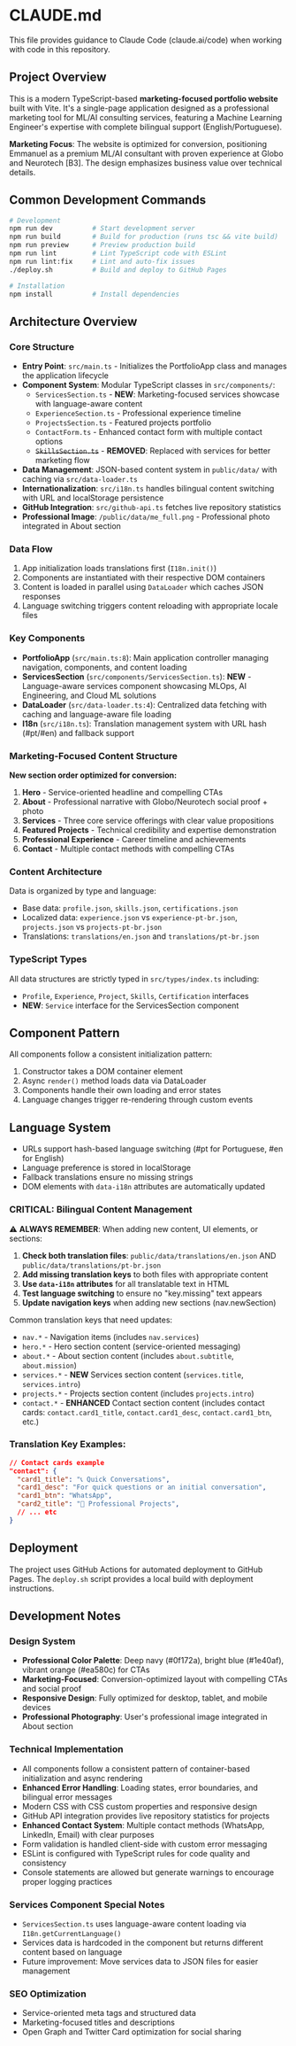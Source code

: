 # CLAUDE.md

This file provides guidance to Claude Code (claude.ai/code) when working with code in this repository.

## Project Overview

This is a modern TypeScript-based **marketing-focused portfolio website** built with Vite. It's a single-page application designed as a professional marketing tool for ML/AI consulting services, featuring a Machine Learning Engineer's expertise with complete bilingual support (English/Portuguese).

**Marketing Focus**: The website is optimized for conversion, positioning Emmanuel as a premium ML/AI consultant with proven experience at Globo and Neurotech [B3]. The design emphasizes business value over technical details.

## Common Development Commands

```bash
# Development
npm run dev          # Start development server
npm run build        # Build for production (runs tsc && vite build)
npm run preview      # Preview production build
npm run lint         # Lint TypeScript code with ESLint
npm run lint:fix     # Lint and auto-fix issues
./deploy.sh          # Build and deploy to GitHub Pages

# Installation
npm install          # Install dependencies
```

## Architecture Overview

### Core Structure
- **Entry Point**: `src/main.ts` - Initializes the PortfolioApp class and manages the application lifecycle
- **Component System**: Modular TypeScript classes in `src/components/`:
  - `ServicesSection.ts` - **NEW**: Marketing-focused services showcase with language-aware content
  - `ExperienceSection.ts` - Professional experience timeline
  - `ProjectsSection.ts` - Featured projects portfolio
  - `ContactForm.ts` - Enhanced contact form with multiple contact options
  - ~~`SkillsSection.ts`~~ - **REMOVED**: Replaced with services for better marketing flow
- **Data Management**: JSON-based content system in `public/data/` with caching via `src/data-loader.ts`
- **Internationalization**: `src/i18n.ts` handles bilingual content switching with URL and localStorage persistence
- **GitHub Integration**: `src/github-api.ts` fetches live repository statistics
- **Professional Image**: `/public/data/me_full.png` - Professional photo integrated in About section

### Data Flow
1. App initialization loads translations first (`I18n.init()`)
2. Components are instantiated with their respective DOM containers
3. Content is loaded in parallel using `DataLoader` which caches JSON responses
4. Language switching triggers content reloading with appropriate locale files

### Key Components
- **PortfolioApp** (`src/main.ts:8`): Main application controller managing navigation, components, and content loading
- **ServicesSection** (`src/components/ServicesSection.ts`): **NEW** - Language-aware services component showcasing MLOps, AI Engineering, and Cloud ML solutions
- **DataLoader** (`src/data-loader.ts:4`): Centralized data fetching with caching and language-aware file loading
- **I18n** (`src/i18n.ts`): Translation management system with URL hash (#pt/#en) and fallback support

### Marketing-Focused Content Structure
**New section order optimized for conversion:**
1. **Hero** - Service-oriented headline and compelling CTAs
2. **About** - Professional narrative with Globo/Neurotech social proof + photo
3. **Services** - Three core service offerings with clear value propositions
4. **Featured Projects** - Technical credibility and expertise demonstration
5. **Professional Experience** - Career timeline and achievements
6. **Contact** - Multiple contact methods with compelling CTAs

### Content Architecture
Data is organized by type and language:
- Base data: `profile.json`, `skills.json`, `certifications.json`
- Localized data: `experience.json` vs `experience-pt-br.json`, `projects.json` vs `projects-pt-br.json`
- Translations: `translations/en.json` and `translations/pt-br.json`

### TypeScript Types
All data structures are strictly typed in `src/types/index.ts` including:
- `Profile`, `Experience`, `Project`, `Skills`, `Certification` interfaces
- **NEW**: `Service` interface for the ServicesSection component

## Component Pattern
All components follow a consistent initialization pattern:
1. Constructor takes a DOM container element
2. Async `render()` method loads data via DataLoader
3. Components handle their own loading and error states
4. Language changes trigger re-rendering through custom events

## Language System
- URLs support hash-based language switching (#pt for Portuguese, #en for English)
- Language preference is stored in localStorage
- Fallback translations ensure no missing strings
- DOM elements with `data-i18n` attributes are automatically updated

### CRITICAL: Bilingual Content Management
⚠️ **ALWAYS REMEMBER**: When adding new content, UI elements, or sections:
1. **Check both translation files**: `public/data/translations/en.json` AND `public/data/translations/pt-br.json`
2. **Add missing translation keys** to both files with appropriate content
3. **Use `data-i18n` attributes** for all translatable text in HTML
4. **Test language switching** to ensure no "key.missing" text appears
5. **Update navigation keys** when adding new sections (nav.newSection)

Common translation keys that need updates:
- `nav.*` - Navigation items (includes `nav.services`)
- `hero.*` - Hero section content (service-oriented messaging)
- `about.*` - About section content (includes `about.subtitle`, `about.mission`)
- `services.*` - **NEW** Services section content (`services.title`, `services.intro`)
- `projects.*` - Projects section content (includes `projects.intro`)
- `contact.*` - **ENHANCED** Contact section content (includes contact cards: `contact.card1_title`, `contact.card1_desc`, `contact.card1_btn`, etc.)

### Translation Key Examples:
```json
// Contact cards example
"contact": {
  "card1_title": "📞 Quick Conversations",
  "card1_desc": "For quick questions or an initial conversation", 
  "card1_btn": "WhatsApp",
  "card2_title": "💼 Professional Projects",
  // ... etc
}
```

## Deployment

The project uses GitHub Actions for automated deployment to GitHub Pages. The `deploy.sh` script provides a local build with deployment instructions.

## Development Notes

### Design System
- **Professional Color Palette**: Deep navy (#0f172a), bright blue (#1e40af), vibrant orange (#ea580c) for CTAs
- **Marketing-Focused**: Conversion-optimized layout with compelling CTAs and social proof
- **Responsive Design**: Fully optimized for desktop, tablet, and mobile devices
- **Professional Photography**: User's professional image integrated in About section

### Technical Implementation
- All components follow a consistent pattern of container-based initialization and async rendering
- **Enhanced Error Handling**: Loading states, error boundaries, and bilingual error messages
- Modern CSS with CSS custom properties and responsive design
- GitHub API integration provides live repository statistics for projects
- **Enhanced Contact System**: Multiple contact methods (WhatsApp, LinkedIn, Email) with clear purposes
- Form validation is handled client-side with custom error messaging
- ESLint is configured with TypeScript rules for code quality and consistency
- Console statements are allowed but generate warnings to encourage proper logging practices

### Services Component Special Notes
- `ServicesSection.ts` uses language-aware content loading via `I18n.getCurrentLanguage()`
- Services data is hardcoded in the component but returns different content based on language
- Future improvement: Move services data to JSON files for easier management

### SEO Optimization
- Service-oriented meta tags and structured data
- Marketing-focused titles and descriptions
- Open Graph and Twitter Card optimization for social sharing